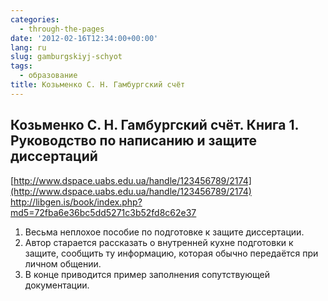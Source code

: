```yaml
---
categories:
  - through-the-pages
date: '2012-02-16T12:34:00+00:00'
lang: ru
slug: gamburgskiyj-schyot
tags:
  - образование
title: Козьменко С. Н. Гамбургский счёт
---
```



## Козьменко С. Н. Гамбургский счёт. Книга 1. Руководство по написанию и защите диссертаций  
[http://www.dspace.uabs.edu.ua/handle/123456789/2174](http://www.dspace.uabs.edu.ua/handle/123456789/2174)  
<http://libgen.is/book/index.php?md5=72fba6e36bc5dd5271c3b52fd8c62e37>

1. Весьма неплохое пособие по подготовке к защите диссертации. 
2. Автор старается рассказать о внутренней кухне подготовки к защите, сообщить ту информацию, которая обычно передаётся при личном общении. 
3. В конце приводится пример заполнения сопутствующей документации.